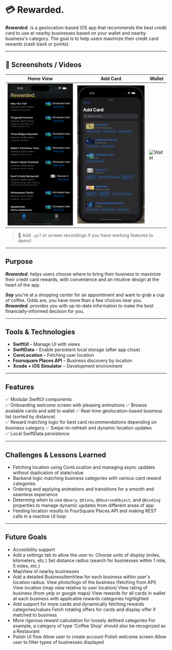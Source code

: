 # 💳 Rewarded.

***Rewarded.*** is a geolocation-based iOS app that recommends the best credit card to use at nearby businesses based on your wallet and nearby business's category. The goal is to help users maximize their credit card rewards (cash back or points). 

---

## 📸 Screenshots / Videos

| Home View | Add Card | Wallet |
|----------------|-----------|--------|
| ![Home Screen](Home.png) | ![Add Cards](AddCard.png) | ![Wallet](Assets/wallet.png) |

> 📝 Add `.gif` or screen recordings if you have working features to demo!

---

## Purpose

***Rewarded.*** helps users choose where to bring their business to maximize their credit card rewards, with convenience and an intuitive design at the heart of the app. 

***Say*** you're at a shopping center for an appointment and want to grab a cup of coffee. Odds are, you have more than a few choices near you. ***Rewarded.*** provides you with up-to-date information to make the best financially-informed decision for you. 

---

## Tools & Technologies

- **SwiftUI** – Manage UI with views
- **SwiftData** – Enable persistent local storage (after app close)
- **CoreLocation** – Fetching user location
- **Foursquare Places API** – Business discovery by location
- **Xcode + iOS Simulator** – Development environment

---

## Features

✅ Modular SwiftUI components  
✅ Onboarding welcome screen with pleasing animations 
✅ Browse available cards and add to wallet 
✅ Real-time geolocation-based business list (sorted by distance)  
✅ Reward matching logic for best card recommendations depending on business category 
✅ Swipe-to-refresh and dynamic location updates  
✅ Local SwiftData persistence  

---

## Challenges & Lessons Learned

- Fetching location using CoreLocation and managing async updates without duplication of state/value
- Backend logic matching business categories with various card reward categories  
- Ordering and applying animations and transitions for a smooth and seamless experience
- Determing when to use `@Query`, `@State`, `@ObservedObject`, and `@Binding` properties to manage dynamic updates from different areas of app  
- Feeding location results to FourSquare Places API and making REST calls in a reactive UI loop  


---

## Future Goals

- Accesibility support
- Add a settings tab to allow the user to:
  Choose units of display (miles, kilometers, etc.)
  Set distance radius (search for businesses within 1 mile, 5 miles, etc.)
- MapView of nearby businesses
- Add a detailed BusinessItemView for each business within user's location radius:
  View photo/logo of the business (fetching from API)
  View location (map view relative to user location)
  View rating of business (from yelp or google maps)
  View rewards for all cards in wallet at each business with applicable rewards categories highlighted
- Add support for more cards and dynamically fetching rewards categories/values
  Fetch rotating offers for cards and display offer if matched to business
- More rigorous reward calculation for loosely defined categories
  For example, a category of type 'Coffee Shop' should also be recognized as a Restaurant
- Polish UI flow
  Allow user to create account
  Polish welcome screen
  Allow user to filter types of businesses displayed


